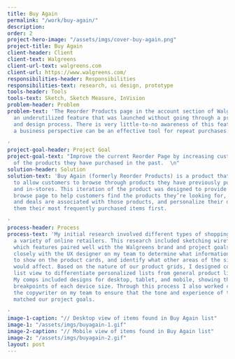 ```yaml
---
title: Buy Again
permalink: "/work/buy-again/"
description:
order: 2
project-hero-image: "/assets/imgs/cover-buy-again.png"
project-title: Buy Again
client-header: Client
client-text: Walgreens
client-url-text: walgreens.com
client-url: https://www.walgreens.com/
responsibilities-header: Responsibilities
responsibilities-text: research, ui design, prototype
tools-header: Tools
tools-text: Sketch, Sketch Measure, InVision
problem-header: Problem
problem-text: 'The Reorder Products page in the account section of Walgreens.com is
  an underutilized feature that was launched without going through a proper research
  and design process. There is very little-to-no awareness of this feature, and from
  a business perspective can be an effective tool for repeat purchases.

'
project-goal-header: Project Goal
project-goal-text: "Improve the current Reorder Page by increasing customers’ awareness
  of the products they have purchased in the past.  \n"
solution-header: Solution
solution-text: 'Buy Again (formerly Reorder Products) is a product that was created
  to allow customers to browse through products they have previously purchased online
  and in-stores. This iteration of the product was designed to provide an easily digestible
  browse page to help customers find the products they’re looking for, know what savings
  and deals are associated with those products, and personalize their data to show
  them their most frequently purchased items first.

'
process-header: Process
process-text: 'My initial research involved different types of shopping lists from
  a variety of online retailers. This research included sketching wireframes and determining
  which features paired well with the Walgreens brand and project goals. I worked
  closely with the UX designer on my team to determine what information would be useful
  to show on the product cards, and identify what other areas of the site this product
  would affect. Based on the nature of our product grids, I designed comps with a
  list view to differentiate personalized lists from general product lists on Walgreens.com.
  My comps included designs for desktop, tablet, and mobile, showing the different
  breakpoints of each device size. Through this process I also worked closely with
  the copywriter on my team to ensure that the tone and experience of the user flow
  matched our project goals.

'
image-1-caption: "// Desktop view of items found in Buy Again list"
image-1: "/assets/imgs/buyagain-1.gif"
image-2-caption: "// Mobile view of items found in Buy Again list"
image-2: "/assets/imgs/buyagain-2.gif"
layout: post
---
```


